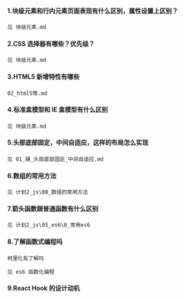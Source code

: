 #### 1.块级元素和行内元素页面表现有什么区别，属性设置上区别？
```
见 块级元素.md
```

#### 2.CSS 选择器有哪些？优先级？
```
见 块级元素.md
```
#### 3.HTML5 新增特性有哪些
```
02_html5等.md
```

#### 4.标准盒模型和 IE 盒模型有什么区别
```
见 块级元素.md
```
#### 5.头部底部固定，中间自适应，这样的布局怎么实现
```
见 01_辅_头部底部固定_中间自适应.md
```

#### 6.数组的常用方法
```
见 计划2_js\00_数组的常用方法
```

#### 7.箭头函数跟普通函数有什么区别
```
见 计划2_js\05_es6\0_常用es6
```

#### 8.了解函数式编程吗
    柯里化有了解吗
```
见 es6 函数化编程
```

#### 9.React Hook 的设计动机
